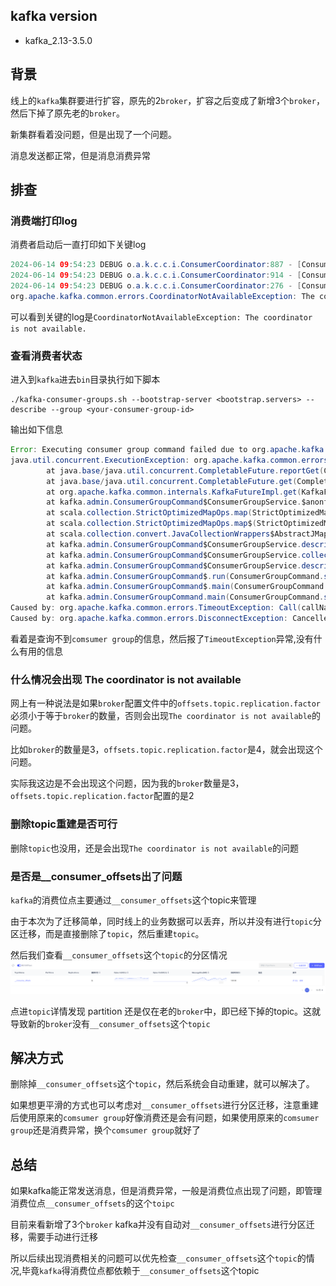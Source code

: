 ## kafka version
- kafka_2.13-3.5.0

## 背景

线上的`kafka`集群要进行扩容，原先的2`broker`，扩容之后变成了新增3个`broker`，然后下掉了原先老的`broker`。

新集群看着没问题，但是出现了一个问题。

消息发送都正常，但是消息消费异常


## 排查

### 消费端打印log

消费者启动后一直打印如下关键log
```java
2024-06-14 09:54:23 DEBUG o.a.k.c.c.i.ConsumerCoordinator:887 - [Consumer clientId=consumer-gid_abaca-1, groupId=gid_abaca] Received FindCoordinator response ClientResponse(receivedTimeMs=1718330063896, latencyMs=285, disconnected=false, timedOut=false, requestHeader=RequestHeader(apiKey=FIND_COORDINATOR, apiVersion=4, clientId=consumer-gid_xiaozou-1, correlationId=61, headerVersion=2), responseBody=FindCoordinatorResponseData(throttleTimeMs=0, errorCode=0, errorMessage='', nodeId=0, host='', port=0, coordinators=[Coordinator(key='gid_xiaozou', nodeId=-1, host='', port=-1, errorCode=15, errorMessage='')]))
2024-06-14 09:54:23 DEBUG o.a.k.c.c.i.ConsumerCoordinator:914 - [Consumer clientId=consumer-gid_abaca-1, groupId=gid_abaca] Group coordinator lookup failed: 
2024-06-14 09:54:23 DEBUG o.a.k.c.c.i.ConsumerCoordinator:276 - [Consumer clientId=consumer-gid_abaca-1, groupId=gid_abaca] Coordinator discovery failed, refreshing metadata
org.apache.kafka.common.errors.CoordinatorNotAvailableException: The coordinator is not available.
```

可以看到关键的log是`CoordinatorNotAvailableException: The coordinator is not available.`

### 查看消费者状态

进入到`kafka`进去`bin`目录执行如下脚本
```shell
./kafka-consumer-groups.sh --bootstrap-server <bootstrap.servers> --describe --group <your-consumer-group-id>
```

输出如下信息

```java
Error: Executing consumer group command failed due to org.apache.kafka.common.errors.TimeoutException: Call(callName=describeGroups(api=FIND_COORDINATOR), deadlineMs=1718330591913, tries=42094, nextAllowedTryMs=1718330592017) timed out at 1718330591917 after 42094 attempt(s)
java.util.concurrent.ExecutionException: org.apache.kafka.common.errors.TimeoutException: Call(callName=describeGroups(api=FIND_COORDINATOR), deadlineMs=1718330591913, tries=42094, nextAllowedTryMs=1718330592017) timed out at 1718330591917 after 42094 attempt(s)
        at java.base/java.util.concurrent.CompletableFuture.reportGet(CompletableFuture.java:395)
        at java.base/java.util.concurrent.CompletableFuture.get(CompletableFuture.java:2005)
        at org.apache.kafka.common.internals.KafkaFutureImpl.get(KafkaFutureImpl.java:165)
        at kafka.admin.ConsumerGroupCommand$ConsumerGroupService.$anonfun$describeConsumerGroups$1(ConsumerGroupCommand.scala:543)
        at scala.collection.StrictOptimizedMapOps.map(StrictOptimizedMapOps.scala:28)
        at scala.collection.StrictOptimizedMapOps.map$(StrictOptimizedMapOps.scala:27)
        at scala.collection.convert.JavaCollectionWrappers$AbstractJMapWrapper.map(JavaCollectionWrappers.scala:313)
        at kafka.admin.ConsumerGroupCommand$ConsumerGroupService.describeConsumerGroups(ConsumerGroupCommand.scala:542)
        at kafka.admin.ConsumerGroupCommand$ConsumerGroupService.collectGroupsOffsets(ConsumerGroupCommand.scala:558)
        at kafka.admin.ConsumerGroupCommand$ConsumerGroupService.describeGroups(ConsumerGroupCommand.scala:367)
        at kafka.admin.ConsumerGroupCommand$.run(ConsumerGroupCommand.scala:72)
        at kafka.admin.ConsumerGroupCommand$.main(ConsumerGroupCommand.scala:59)
        at kafka.admin.ConsumerGroupCommand.main(ConsumerGroupCommand.scala)
Caused by: org.apache.kafka.common.errors.TimeoutException: Call(callName=describeGroups(api=FIND_COORDINATOR), deadlineMs=1718330591913, tries=42094, nextAllowedTryMs=1718330592017) timed out at 1718330591917 after 42094 attempt(s)
Caused by: org.apache.kafka.common.errors.DisconnectException: Cancelled describeGroups(api=FIND_COORDINATOR) request with correlation id 42096 due to node 6 being disconnected
```

看着是查询不到`comsumer group`的信息，然后报了`TimeoutException`异常,没有什么有用的信息

### 什么情况会出现 The coordinator is not available

网上有一种说法是如果`broker`配置文件中的`offsets.topic.replication.factor`必须小于等于`broker`的数量，否则会出现`The coordinator is not available`的问题。

比如`broker`的数量是3，`offsets.topic.replication.factor`是4，就会出现这个问题。

实际我这边是不会出现这个问题，因为我的`broker`数量是3，`offsets.topic.replication.factor`配置的是2

### 删除topic重建是否可行

删除`topic`也没用，还是会出现`The coordinator is not available`的问题

### 是否是__consumer_offsets出了问题

`kafka`的消费位点主要通过`__consumer_offsets`这个topic来管理

由于本次为了迁移简单，同时线上的业务数据可以丢弃，所以并没有进行`topic`分区迁移，而是直接删除了`topic`，然后重建`topic`。

然后我们查看`__consumer_offsets`这个`topic`的分区情况
![consumer_offsets-topic.png](../images/consumer_offsets-topic.png)

点进`topic`详情发现 partition 还是仅在老的`broker`中，即已经下掉的topic。这就导致新的`broker`没有`__consumer_offsets`这个`topic`


## 解决方式

删除掉`__consumer_offsets`这个`topic`，然后系统会自动重建，就可以解决了。

如果想更平滑的方式也可以考虑对`__consumer_offsets`进行分区迁移，注意重建后使用原来的`comsumer group`好像消费还是会有问题，如果使用原来的`comsumer group`还是消费异常，换个`comsumer group`就好了

## 总结

如果kafka能正常发送消息，但是消费异常，一般是消费位点出现了问题，即管理消费位点`__consumer_offsets`的这个`toipc`

目前来看新增了3个`broker` kafka并没有自动对`__consumer_offsets`进行分区迁移，需要手动进行迁移

所以后续出现消费相关的问题可以优先检查`__consumer_offsets`这个`topic`的情况,毕竟`kafka`得消费位点都依赖于`__consumer_offsets`这个topic